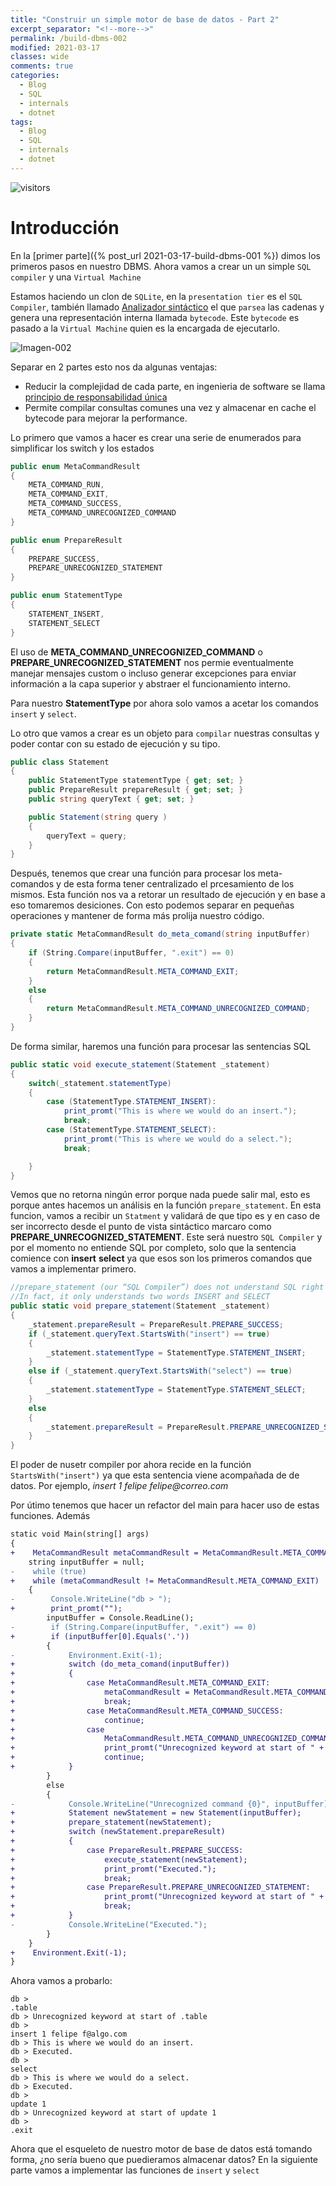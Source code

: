 ```yaml
---
title: "Construir un simple motor de base de datos - Part 2"
excerpt_separator: "<!--more-->"
permalink: /build-dbms-002
modified: 2021-03-17    
classes: wide
comments: true
categories:
  - Blog
  - SQL
  - internals
  - dotnet
tags:
  - Blog
  - SQL
  - internals
  - dotnet
---
```


![visitors](https://visitor-badge.glitch.me/badge?page_id=includewareok.blog.2021-03-17-build-dbms-002")

# Introducción
En la [primer parte]({% post_url 2021-03-17-build-dbms-001 %}) dimos los primeros pasos en nuestro DBMS. Ahora vamos a crear un un simple `SQL compiler` y una `Virtual Machine`
  

<!--more-->

 Estamos haciendo un clon de `SQLite`, en la  `presentation tier` es el `SQL Compiler`, también llamado [Analizador sintáctico](https://es.wikipedia.org/wiki/Analizador_sint%C3%A1ctico) el que `parsea` las cadenas y genera una representación interna llamada `bytecode`. Este `bytecode` es pasado a la `Virtual Machine` quien es la encargada de ejecutarlo. 

![Imagen-002](/assets/images/2021-03/17/001.png)

Separar en 2 partes esto nos da algunas ventajas:
* Reducir la complejidad de cada parte, en ingenieria de software se llama [principio de responsabilidad única](https://es.wikipedia.org/wiki/Principio_de_responsabilidad_%C3%BAnica)
* Permite compilar consultas comunes una vez y almacenar en cache el bytecode para mejorar la performance.

Lo primero que vamos a hacer es crear una serie de enumerados para simplificar los switch y los estados
``` c#
public enum MetaCommandResult
{
    META_COMMAND_RUN,
    META_COMMAND_EXIT,
    META_COMMAND_SUCCESS,
    META_COMMAND_UNRECOGNIZED_COMMAND
}

public enum PrepareResult
{
    PREPARE_SUCCESS,
    PREPARE_UNRECOGNIZED_STATEMENT
}

public enum StatementType
{
    STATEMENT_INSERT,
    STATEMENT_SELECT
}
```
El uso de **META_COMMAND_UNRECOGNIZED_COMMAND** o **PREPARE_UNRECOGNIZED_STATEMENT** nos permie eventualmente manejar mensajes custom o incluso generar excepciones para enviar información a la capa superior y abstraer el funcionamiento interno.

Para nuestro **StatementType** por ahora solo vamos a acetar los comandos `insert` y `select`.

Lo otro que vamos a crear es un objeto para `compilar` nuestras consultas y poder contar con su estado de ejecución y su tipo.

```c#
public class Statement
{
    public StatementType statementType { get; set; }
    public PrepareResult prepareResult { get; set; }
    public string queryText { get; set; }

    public Statement(string query )
    {
        queryText = query;
    }
}
```

Después, tenemos que crear una función para procesar los meta-comandos y de esta forma tener centralizado el prcesamiento de los mismos. Esta función nos va a retorar un resultado de ejecución y en base a eso tomaremos desiciones. Con esto podemos separar en pequeñas operaciones y mantener de forma más prolija nuestro código.

```c#
private static MetaCommandResult do_meta_comand(string inputBuffer)
{
    if (String.Compare(inputBuffer, ".exit") == 0)
    {
        return MetaCommandResult.META_COMMAND_EXIT;
    }
    else
    {
        return MetaCommandResult.META_COMMAND_UNRECOGNIZED_COMMAND;
    }
}
```

De forma similar, haremos una función para procesar las sentencias SQL

```c#
public static void execute_statement(Statement _statement)
{
    switch(_statement.statementType)
    {
        case (StatementType.STATEMENT_INSERT):
            print_promt("This is where we would do an insert.");
            break;
        case (StatementType.STATEMENT_SELECT):
            print_promt("This is where we would do a select.");
            break;

    }
}
```
Vemos que no retorna ningún error porque nada puede salir mal, esto es porque antes hacemos un análisis en la función `prepare_statement`. En esta funcion, vamos  a recibir un `Statment` y validará de que tipo es y en caso de ser incorrecto desde el punto de vista sintáctico marcaro como **PREPARE_UNRECOGNIZED_STATEMENT**. Este será nuestro `SQL Compiler` y por el momento no entiende SQL por completo, solo que la sentencia comience con **insert** **select** ya que esos son los primeros comandos que vamos a implementar primero.

```c#
//prepare_statement (our “SQL Compiler”) does not understand SQL right now. 
//In fact, it only understands two words INSERT and SELECT
public static void prepare_statement(Statement _statement)
{
    _statement.prepareResult = PrepareResult.PREPARE_SUCCESS;
    if (_statement.queryText.StartsWith("insert") == true)
    {
        _statement.statementType = StatementType.STATEMENT_INSERT;
    }
    else if (_statement.queryText.StartsWith("select") == true)
    {
        _statement.statementType = StatementType.STATEMENT_SELECT;
    }
    else
    {
        _statement.prepareResult = PrepareResult.PREPARE_UNRECOGNIZED_STATEMENT;
    }
}
```

El poder de nusetr compiler por ahora recide en la función `StartsWith("insert")` ya que esta sentencia viene acompañada de de datos. Por ejemplo, _insert 1 felipe felipe@correo.com_

Por útimo tenemos que hacer un refactor del main para hacer uso de estas funciones. Además

```diff
static void Main(string[] args)
{
+    MetaCommandResult metaCommandResult = MetaCommandResult.META_COMMAND_RUN;
    string inputBuffer = null;
-    while (true)
+    while (metaCommandResult != MetaCommandResult.META_COMMAND_EXIT)
    {
-        Console.WriteLine("db > ");
+        print_promt("");
        inputBuffer = Console.ReadLine();
-        if (String.Compare(inputBuffer, ".exit") == 0)
+        if (inputBuffer[0].Equals('.'))
        {
-            Environment.Exit(-1);
+            switch (do_meta_comand(inputBuffer))
+            {
+                case MetaCommandResult.META_COMMAND_EXIT:
+                    metaCommandResult = MetaCommandResult.META_COMMAND_EXIT;
+                    break;
+                case MetaCommandResult.META_COMMAND_SUCCESS:
+                    continue;
+                case
+                    MetaCommandResult.META_COMMAND_UNRECOGNIZED_COMMAND:
+                    print_promt("Unrecognized keyword at start of " + inputBuffer);
+                    continue;
+            }
        }
        else
        {
-            Console.WriteLine("Unrecognized command {0}", inputBuffer);
+            Statement newStatement = new Statement(inputBuffer);
+            prepare_statement(newStatement);
+            switch (newStatement.prepareResult)
+            {
+                case PrepareResult.PREPARE_SUCCESS:
+                    execute_statement(newStatement);
+                    print_promt("Executed.");
+                    break;
+                case PrepareResult.PREPARE_UNRECOGNIZED_STATEMENT:
+                    print_promt("Unrecognized keyword at start of " + inputBuffer);
+                    break;
+            }
-            Console.WriteLine("Executed.");
        }
    }
+    Environment.Exit(-1);
}
```
Ahora vamos a probarlo:

```command-line
db >
.table
db > Unrecognized keyword at start of .table
db >
insert 1 felipe f@algo.com
db > This is where we would do an insert.
db > Executed.
db >
select
db > This is where we would do a select.
db > Executed.
db >
update 1
db > Unrecognized keyword at start of update 1
db >
.exit
```

Ahora que el esqueleto de nuestro motor de base de datos está tomando forma, ¿no sería bueno que puedieramos almacenar datos? En la siguiente parte vamos a implementar las funciones de `insert` y `select` 